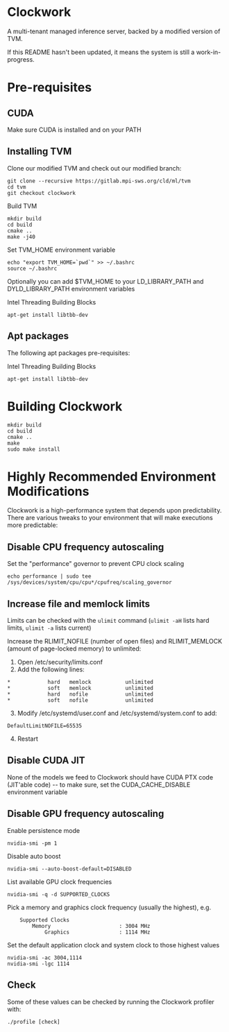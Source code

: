 # Clockwork

A multi-tenant managed inference server, backed by a modified version of TVM.

If this README hasn't been updated, it means the system is still a work-in-progress.

# Pre-requisites

## CUDA

Make sure CUDA is installed and on your PATH

## Installing TVM

Clone our modified TVM and check out our modified branch:
```
git clone --recursive https://gitlab.mpi-sws.org/cld/ml/tvm
cd tvm
git checkout clockwork
```

Build TVM
```
mkdir build
cd build
cmake ..
make -j40
```

Set TVM_HOME environment variable
```
echo "export TVM_HOME=`pwd`" >> ~/.bashrc
source ~/.bashrc
```

Optionally you can add $TVM_HOME to your LD_LIBRARY_PATH and DYLD_LIBRARY_PATH environment variables


Intel Threading Building Blocks
```
apt-get install libtbb-dev
```

## Apt packages

The following apt packages pre-requisites:

Intel Threading Building Blocks
```
apt-get install libtbb-dev
```

# Building Clockwork

```
mkdir build
cd build
cmake ..
make
sudo make install
```

# Highly Recommended Environment Modifications

Clockwork is a high-performance system that depends upon predictability.  There are various tweaks to your environment that will make executions more predictable:

## Disable CPU frequency autoscaling

Set the "performance" governor to prevent CPU clock scaling
```
echo performance | sudo tee /sys/devices/system/cpu/cpu*/cpufreq/scaling_governor
```

## Increase file and memlock limits

Limits can be checked with the `ulimit` command (`ulimit -aH` lists hard limits, `ulimit -a` lists current)

Increase the RLIMIT_NOFILE (number of open files) and RLIMIT_MEMLOCK (amount of page-locked memory) to unlimited:
1. Open /etc/security/limits.conf
2. Add the following lines:
```
*            hard   memlock           unlimited
*            soft   memlock           unlimited
*            hard   nofile            unlimited
*            soft   nofile            unlimited
```
3. Modify /etc/systemd/user.conf and /etc/systemd/system.conf to add:
```
DefaultLimitNOFILE=65535
```
4. Restart

## Disable CUDA JIT

None of the models we feed to Clockwork should have CUDA PTX code (JIT'able code) -- to make sure, set the CUDA_CACHE_DISABLE environment variable

## Disable GPU frequency autoscaling

Enable persistence mode
```
nvidia-smi -pm 1
```

Disable auto boost
```
nvidia-smi --auto-boost-default=DISABLED
```

List available GPU clock frequencies
```
nvidia-smi -q -d SUPPORTED_CLOCKS
```

Pick a memory and graphics clock frequency (usually the highest), e.g.
```
    Supported Clocks
        Memory                      : 3004 MHz
            Graphics                : 1114 MHz
```

Set the default application clock and system clock to those highest values
```
nvidia-smi -ac 3004,1114
nvidia-smi -lgc 1114
```

## Check

Some of these values can be checked by running the Clockwork profiler with:
```
./profile [check]
```
